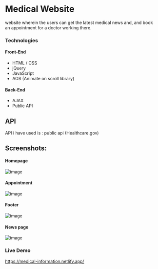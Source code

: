 # Medical Website
website wherein the users can get the latest medical news and, and book an appointment for a doctor working there.

### Technologies
#### Front-End
* HTML / CSS 
* jQuery
* JavaScript
* AOS (Animate on scroll library)
 #### Back-End
 * AJAX
 * Public API 


## API
 API i have used is : public api (Healthcare.gov)

## Screenshots:
#### Homepage

![image](https://github.com/fatmeh25/medical-info/blob/main/assets/images/homepage.png?raw=true)

#### Appointment
![image](https://github.com/fatmeh25/medical-info/blob/main/assets/images/appointment.png?raw=true)

#### Footer 
![image](https://github.com/fatmeh25/medical-info/blob/main/assets/images/footer.png?raw=true)

#### News page 
![image](https://github.com/fatmeh25/medical-info/blob/main/assets/images/newspage.png?raw=true)

### Live Demo
https://medical-information.netlify.app/
